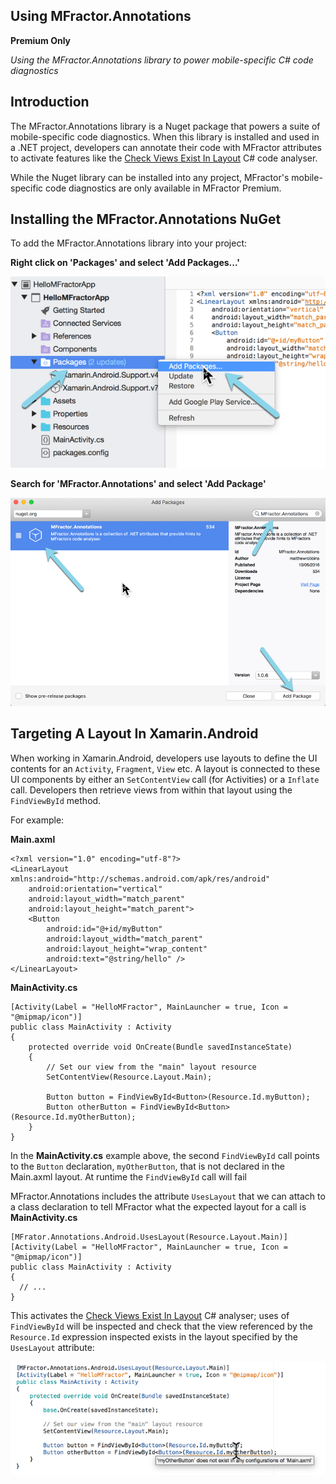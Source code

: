 
## Using MFractor.Annotations

**Premium Only**

*Using the MFractor.Annotations library to power mobile-specific C# code diagnostics*

## Introduction

The MFractor.Annotations library is a Nuget package that powers a suite of mobile-specific code diagnostics. When this library is installed and used in a .NET project, developers can annotate their code with MFractor attributes to activate features like the [Check Views Exist In Layout](/code-analysis/csharp/android/#check-views-exist-in-layout) C# code analyser.

While the Nuget library can be installed into any project, MFractor's mobile-specific code diagnostics are only available in MFractor Premium.

## Installing the MFractor.Annotations NuGet

To add the MFractor.Annotations library into your project:

**Right click on 'Packages' and select 'Add Packages...'**

![Adding a package to a project](/img/annotations/add-packages.png)


**Search for 'MFractor.Annotations' and select 'Add Package'**

![Adding a package to a project](/img/annotations/mfractor-annotations.png)

## Targeting A Layout In Xamarin.Android

When working in Xamarin.Android, developers use layouts to define the UI contents for an `Activity`, `Fragment`, `View` etc. A layout is connected to these UI components by either an `SetContentView` call (for Activities) or a `Inflate` call. Developers then retrieve views from within that layout using the `FindViewById` method.

For example:

**Main.axml**
```
<?xml version="1.0" encoding="utf-8"?>
<LinearLayout xmlns:android="http://schemas.android.com/apk/res/android"
    android:orientation="vertical"
    android:layout_width="match_parent"
    android:layout_height="match_parent">
    <Button
        android:id="@+id/myButton"
        android:layout_width="match_parent"
        android:layout_height="wrap_content"
        android:text="@string/hello" />
</LinearLayout>
```

**MainActivity.cs**
```
[Activity(Label = "HelloMFractor", MainLauncher = true, Icon = "@mipmap/icon")]
public class MainActivity : Activity
{
    protected override void OnCreate(Bundle savedInstanceState)
    {
        // Set our view from the "main" layout resource
        SetContentView(Resource.Layout.Main);

        Button button = FindViewById<Button>(Resource.Id.myButton);
        Button otherButton = FindViewById<Button>(Resource.Id.myOtherButton);
    }
}
```

In the **MainActivity.cs** example above, the second `FindViewById` call points to the `Button` declaration, `myOtherButton`, that is not declared in the Main.axml layout. At runtime the `FindViewById` call will fail

MFractor.Annotations includes the attribute `UsesLayout` that we can attach to a class declaration to tell MFractor what the expected layout for a call is
**MainActivity.cs**
```
[MFrator.Annotations.Android.UsesLayout(Resource.Layout.Main)]
[Activity(Label = "HelloMFractor", MainLauncher = true, Icon = "@mipmap/icon")]
public class MainActivity : Activity
{
  // ...
}
```

 This activates the [Check Views Exist In Layout](/code-analysis/csharp/android/#check-views-exist-in-layout) C# analyser; uses of `FindViewById` will be inspected and check that the view referenced by the `Resource.Id` expression inspected exists in the layout specified by the `UsesLayout` attribute:

 ![Validating id usages with the UsesLayout attribute](/img/annotations/missing-view.png)
